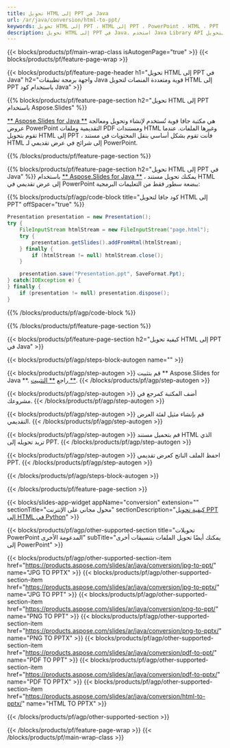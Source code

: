 ```yaml
---
title: تحويل HTML إلى PPT في Java
url: /ar/java/conversion/html-to-ppt/
keywords: تحويل HTML إلى PPT ، HTML إلى PPT ، PowerPoint ، HTML ، PPT ، Java API ، مكتبة Java
description: تحويل HTML إلى PPT في Java. استخدم Java Library API لتحويل HTML إلى PowerPoint
---
```


{{< blocks/products/pf/main-wrap-class isAutogenPage="true" >}}
{{< blocks/products/pf/feature-page-wrap >}}

{{< blocks/products/pf/feature-page-header h1="تحويل HTML إلى PPT في Java" h2="واجهة برمجة تطبيقات Java قوية ومتعددة المنصات لتحويل HTML إلى PPT باستخدام كود Java" >}}

{{% blocks/products/pf/feature-page-section h2="تحويل HTML إلى PPT باستخدام Aspose.Slides" %}}

[** Aspose.Slides for Java **](https://products.aspose.com/slides/ar/java/) هي مكتبة جافا قوية تُستخدم لإنشاء وتحويل ومعالجة عروض PowerPoint التقديمية وملفات PDF ومستندات HTML وغيرها الملفات. عندما تقوم بتحويل HTML إلى PPT ، فأنت تقوم بشكل أساسي بنقل المحتويات في مستند HTML إلى شرائح في عرض تقديمي لـ PowerPoint.

{{% /blocks/products/pf/feature-page-section %}}


{{% blocks/products/pf/feature-page-section  h2="تحويل HTML إلى PPT في Java" %}}
باستخدام [** Aspose.Slides for Java **](https://products.aspose.com/slides/ar/java/) ، يمكنك تحويل مستند HTML إلى عرض تقديمي في PowerPoint ببضعة سطور فقط من التعليمات البرمجية:

{{% blocks/products/pf/agp/code-block title="كود جافا لتحويل HTML إلى PPT" offSpacer="true" %}}
```java
Presentation presentation = new Presentation();
try {
    FileInputStream htmlStream = new FileInputStream("page.html");
    try {
        presentation.getSlides().addFromHtml(htmlStream);
    } finally {
        if (htmlStream != null) htmlStream.close();
    }

    presentation.save("Presentation.ppt", SaveFormat.Ppt);
} catch(IOException e) {
} finally {
    if (presentation != null) presentation.dispose();
}
```
{{% /blocks/products/pf/agp/code-block %}}

{{% /blocks/products/pf/feature-page-section %}}




{{< blocks/products/pf/feature-page-section  h2="كيفية تحويل HTML إلى PPT في Java" >}}


{{< blocks/products/pf/agp/steps-block-autogen name="" >}}


{{< blocks/products/pf/agp/step-autogen >}}
قم بتثبيت ** Aspose.Slides for Java **. راجع [** التثبيت **](https://docs.aspose.com/slides/java/installation/).
{{< /blocks/products/pf/agp/step-autogen >}}

{{< blocks/products/pf/agp/step-autogen >}}
أضف المكتبة كمرجع في مشروعك.
{{< /blocks/products/pf/agp/step-autogen >}}

{{< blocks/products/pf/agp/step-autogen >}}
قم بإنشاء مثيل لفئة العرض التقديمي.
{{< /blocks/products/pf/agp/step-autogen >}}

{{< blocks/products/pf/agp/step-autogen >}}
قم بتحميل مستند HTML الذي تريد تحويله إلى PPT.
{{< /blocks/products/pf/agp/step-autogen >}}

{{< blocks/products/pf/agp/step-autogen >}}
احفظ الملف الناتج كعرض تقديمي PPT.
{{< /blocks/products/pf/agp/step-autogen >}}


{{< /blocks/products/pf/agp/steps-block-autogen >}}


{{< /blocks/products/pf/feature-page-section >}}




{{< blocks/slides-app-widget  appName="conversion" extension="" sectionTitle="محول مجاني على الإنترنت" sectionDescription="[كيفية تحويل PPT إلى HTML في Python](https://products.aspose.com/slides/ar/python-net/conversion/ppt-to-html/)" >}}

{{< blocks/products/pf/agp/other-supported-section title="تحويلات PowerPoint المدعومة الأخرى" subTitle="يمكنك أيضًا تحويل الملفات بتنسيقات أخرى إلى PowerPoint" >}}

{{< blocks/products/pf/agp/other-supported-section-item href="https://products.aspose.com/slides/ar/java/conversion/jpg-to-ppt/" name="JPG TO PPTX" >}}
{{< blocks/products/pf/agp/other-supported-section-item href="https://products.aspose.com/slides/ar/java/conversion/jpg-to-pptx/" name="JPG TO PPT" >}}
{{< blocks/products/pf/agp/other-supported-section-item href="https://products.aspose.com/slides/ar/java/conversion/png-to-ppt/" name="PNG TO PPT" >}}
{{< blocks/products/pf/agp/other-supported-section-item href="https://products.aspose.com/slides/ar/java/conversion/png-to-pptx/" name="PNG TO PPTX" >}}
{{< blocks/products/pf/agp/other-supported-section-item href="https://products.aspose.com/slides/ar/java/conversion/pdf-to-ppt/" name="PDF TO PPT" >}}
{{< blocks/products/pf/agp/other-supported-section-item href="https://products.aspose.com/slides/ar/java/conversion/pdf-to-pptx/" name="PDF TO PPTX" >}}
{{< blocks/products/pf/agp/other-supported-section-item href="https://products.aspose.com/slides/ar/java/conversion/html-to-pptx/" name="HTML TO PPTX" >}}


{{< /blocks/products/pf/agp/other-supported-section >}}

{{< /blocks/products/pf/feature-page-wrap >}}
{{< /blocks/products/pf/main-wrap-class >}}